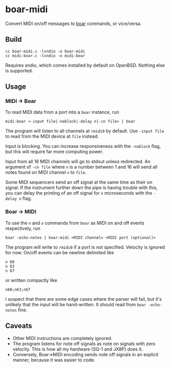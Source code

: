 # boar-midi

Convert MIDI on/off messages to [boar](https://github.com/jimd1989/boar) commands, or vice/versa.

## Build

    cc boar-midi.c -lsndio -o boar-midi
    cc midi-boar.c -lsndio -o midi-boar

Requires sndio, which comes installed by default on OpenBSD. Nothing else is supported.

## Usage

### MIDI → Boar

To read MIDI data from a port into a `boar` instance, run

    midi-boar <-input file|-noblock|-delay n|-cn file> | boar

The program will listen to all channels at `rmidi0` by default. Use `-input file` to read from the MIDI device at `file` instead.

Input is blocking. You can increase responsiveness with the `-noblock` flag, but this will require far more computing power.

Input from all 16 MIDI channels will go to stdout unless redirected. An argument of `-cn file` where `n` is a number between 1 and 16 will send all notes found on MIDI channel `n` to `file`.

Some MIDI sequencers send an off signal at the same time as their on signal. If the instrument further down the pipe is having trouble with this, you can delay the printing of an off signal for `n` microseconds with the `-delay n` flag.

### Boar → MIDI

To use the `n` and `o` commands from `boar` as MIDI on and off events respectively, run

    boar -echo-notes | boar-midi <MIDI channel> <MIDI port (optional)>

The program will write to `rmidi0` if a port is not specified. Velocity is ignored for now. On/off events can be newline delimited like

    n 60
    n 63
    n 67

or written compactly like

    n60;n63;n67

I suspect that there are some edge cases where the parser will fail, but it's unlikely that the input will be hand-written. It should read from `boar -echo-notes` fine.

## Caveats

+ Other MIDI instructions are completely ignored.
+ The program listens for note off signals as note on signals with zero velocity. This is how all my hardware (SQ-1 and JX8P) does it.
+ Conversely, Boar→MIDI encoding sends note off signals in an explicit manner, because it was easier to code.
